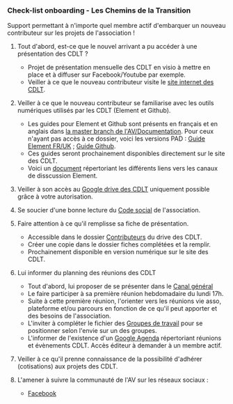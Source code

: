 ### Check-list onboarding - Les Chemins de la Transition 

Support permettant à n'importe quel membre actif d'embarquer un nouveau contributeur sur les projets de l'association ! 

1. Tout d'abord, est-ce que le nouvel arrivant a pu accéder à une présentation des CDLT ? 
   - Projet de présentation mensuelle des CDLT en visio à mettre en place et à diffuser sur Facebook/Youtube par exemple.
   - Veiller à ce que le nouveau contributeur visite le [site internet des CDLT](http://lescheminsdelatransition.org).

2. Veiller à ce que le nouveau contributeur se familiarise avec les outils numériques utilisés par les CDLT (Element et Github).
   - Les guides pour Element et Github sont présents en français et en anglais dans [la master branch de l'AV/Documentation](https://github.com/assemblee-virtuelle/Documentation). Pour ceux n'ayant pas accès à ce dossier, voici les versions PAD : [Guide Element FR/UK](https://pad.lescommuns.org/t9kD-4xLTAa-LlQNV-iNUw) ; [Guide Github](https://pad.lescommuns.org/MFT1rhHhSJuSofyaGroiFw).
   - Ces guides seront prochainement disponibles directement sur le site des CDLT.
   - Voici un [document](https://pad.lescommuns.org/pax71TGmS5ipjn6oVZyWnQ) répertoriant les différents liens vers les canaux de disscussion Element. 

3. Veiller à son accès au [Google drive des CDLT](https://drive.google.com/drive/folders/0By8nyiKT594tfjItWFlxcTJFU0tNS2pLb0JjbmNva1MwbENBc1FEbEFTd0NmRnBILVdVekE) uniquement possible grâce à votre autorisation.

4. Se soucier d'une bonne lecture du [Code social](https://github.com/chemins-de-la-transition/Vie-de-l-asso/blob/master/code%20social/code-social_CdlT_resume.md) de l'association.
 
5. Faire attention à ce qu'il remplisse sa fiche de présentation.
   - Accessible dans le dossier [Contributeurs](https://drive.google.com/drive/folders/1CfngtjDxpc4Hi0DMz8Km6AmOZJf7TvqI) du drive des CDLT.
   - Créer une copie dans le dossier fiches complétées et la remplir.
   - Prochainement disponible en version numérique sur le site des CDLT.
   
6. Lui informer du planning des réunions des CDLT
   - Tout d'abord, lui proposer de se présenter dans le [Canal général](https://riot.im/app/#/room/#chemins-transition:matrix.virtual-assembly.org) 
   - Le faire participer à sa première réunion hebdomadaire du lundi 17h.
   - Suite à cette première réunion, l'orienter vers les réunions vie asso, plateforme et/ou parcours en fonction de ce qu'il peut apporter et des besoins de l'association.
   - L'inviter à compléter le fichier des [Groupes de travail](https://docs.google.com/spreadsheets/d/1Zr5-tCLil_z2mT693Eh_L3CENJnnBTJFCUdjS5h3efo/edit#gid=0) pour se positionner selon l'envie sur un des groupes.
   - L'informer de l'existence d'un [Google Agenda](https://calendar.google.com/calendar/r/month/2020/9/16?cid=ZnRxM2d0Nmhxa2cxcHV2aWIxcDFtdG9zZ2NAZ3JvdXAuY2FsZW5kYXIuZ29vZ2xlLmNvbQ) répertoriant réunions et évènements CDLT. Accès éditeur à demander à un membre actif.
   
7. Veiller à ce qu'il prenne connaissance de la possibilité d'adhérer (cotisations) aux projets des CDLT.

8. L'amener à suivre la communauté de l'AV sur les réseaux sociaux :
   - [Facebook](https://www.facebook.com/groups/lescheminsdelatransition)

